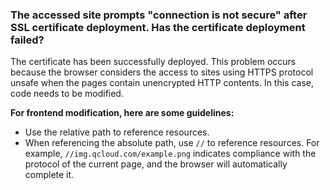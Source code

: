 ### The accessed site prompts "connection is not secure" after SSL certificate deployment. Has the certificate deployment failed?
The certificate has been successfully deployed. This problem occurs because the browser considers the access to sites using HTTPS protocol unsafe when the pages contain unencrypted HTTP contents. In this case, code needs to be modified.

**For frontend modification, here are some guidelines:**
- Use the relative path to reference resources.
- When referencing the absolute path, use `//` to reference resources. For example, `//img.qcloud.com/example.png` indicates compliance with the protocol of the current page, and the browser will automatically complete it.

